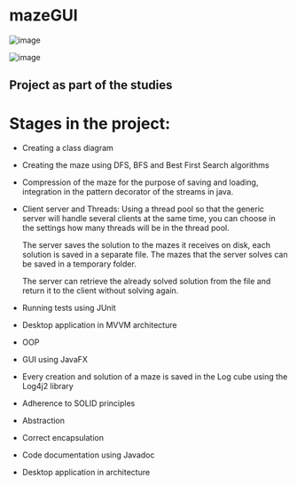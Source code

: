 # mazeGUI

![image](https://user-images.githubusercontent.com/80154838/181234769-9e2cd1d3-250e-4e43-8899-ccc8c67c987c.png)

![image](https://user-images.githubusercontent.com/80154838/181234933-83b1ed0c-db9f-4852-8290-f7b5df720e7c.png)


## Project as part of the studies

# Stages in the project:
- Creating a class diagram

- Creating the maze using DFS, BFS and Best First Search algorithms

- Compression of the maze for the purpose of saving and loading, integration in the pattern decorator of the streams in java.

- Client server and Threads: Using a thread pool so that the generic server will handle several clients at the 
  same time, you can choose in the settings how many threads will be in the thread pool.

  The server saves the solution to the mazes it receives on disk, each solution is saved in a separate file.
  The mazes that the server solves can be saved in a temporary folder.

  The server can retrieve the already solved solution from the file and return it to the client without solving 
  again.

 - Running tests using JUnit
- Desktop application in MVVM architecture
- OOP
- GUI using JavaFX
- Every creation and solution of a maze is saved in the Log cube using the Log4j2 library
- Adherence to SOLID principles
- Abstraction
- Correct encapsulation
- Code documentation using Javadoc
- Desktop application in architecture
